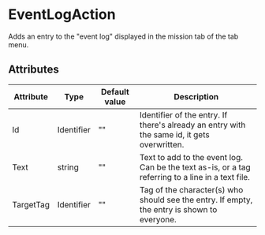 # EventLogAction

Adds an entry to the "event log" displayed in the mission tab of the tab menu.

## Attributes

| Attribute | Type       | Default value | Description                                                                                       |
|-----------|------------|---------------|---------------------------------------------------------------------------------------------------|
| Id        | Identifier | ""            | Identifier of the entry. If there's already an entry with the same id, it gets overwritten.       |
| Text      | string     | ""            | Text to add to the event log. Can be the text as-is, or a tag referring to a line in a text file. |
| TargetTag | Identifier | ""            | Tag of the character(s) who should see the entry. If empty, the entry is shown to everyone.       |




